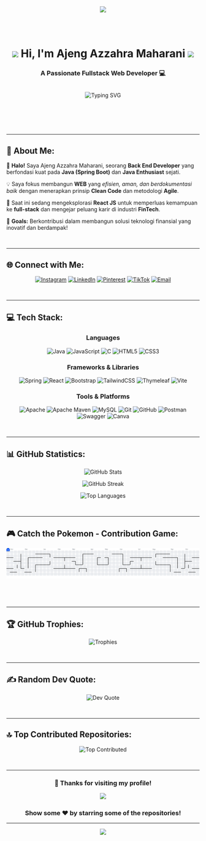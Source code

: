 <div align="center">
  
  <!-- GIF Coding Animation -->
<img src="https://user-images.githubusercontent.com/74038190/229223263-cf2e4b07-2615-4f87-9c38-e37600f8381a.gif" width="320">
  
  <br/><br/>
  
  <!-- Header -->
  <h1>
    <img src="https://media.giphy.com/media/hvRJCLFzcasrR4ia7z/giphy.gif" width="35">
    Hi, I'm Ajeng Azzahra Maharani
    <img src="https://media.giphy.com/media/hvRJCLFzcasrR4ia7z/giphy.gif" width="35">
  </h1>
  
  <h3>A Passionate Fullstack Web Developer 💻</h3>
  
  <br/>
  
  <!-- Typing Animation - Centered -->
  <img src="https://readme-typing-svg.demolab.com?font=Fira+Code&weight=600&size=22&duration=3000&pause=1000&color=F75C7E&center=true&vCenter=true&width=600&lines=Back+End+Developer+%26+Java+Enthusiast;Currently+learning+React+JS+and+Agile;Open+for+FinTech+Collaborations;Building+Efficient+%26+Secure+Solutions;Let's+Create+Something+Amazing!" alt="Typing SVG" />

    
  
  <br/><br/>
  
</div>

<br/>

---

## 💫 About Me:

🚀 **Halo!** Saya Ajeng Azzahra Maharani, seorang **Back End Developer** yang berfondasi kuat pada **Java (Spring Boot)** dan **Java Enthusiast** sejati.

💡 Saya fokus membangun **WEB** yang *efisien, aman, dan berdokumentasi baik* dengan menerapkan prinsip **Clean Code** dan metodologi **Agile**.

🌱 Saat ini sedang mengeksplorasi **React JS** untuk memperluas kemampuan ke **full-stack** dan mengejar peluang karir di industri **FinTech**.

🎯 **Goals:** Berkontribusi dalam membangun solusi teknologi finansial yang inovatif dan berdampak!

<br/>

---

## 🌐 Connect with Me:

<div align="center">
  
[![Instagram](https://img.shields.io/badge/Instagram-%23E4405F.svg?logo=Instagram&logoColor=white)](https://instagram.com/ajengazr) 
[![LinkedIn](https://img.shields.io/badge/LinkedIn-%230077B5.svg?logo=linkedin&logoColor=white)](https://linkedin.com/in/ajengazr) 
[![Pinterest](https://img.shields.io/badge/Pinterest-%23E60023.svg?logo=Pinterest&logoColor=white)](https://pinterest.com/ajengazr) 
[![TikTok](https://img.shields.io/badge/TikTok-%23000000.svg?logo=TikTok&logoColor=white)](https://tiktok.com/@aj.zra) 
[![Email](https://img.shields.io/badge/Email-D14836?logo=gmail&logoColor=white)](mailto:ajengazzahra04@gmail.com)

</div>

<br/>

---

## 💻 Tech Stack:

<div align="center">

### Languages
![Java](https://img.shields.io/badge/java-%23ED8B00.svg?style=for-the-badge&logo=openjdk&logoColor=white)
![JavaScript](https://img.shields.io/badge/javascript-%23323330.svg?style=for-the-badge&logo=javascript&logoColor=%23F7DF1E)
![C](https://img.shields.io/badge/c-%2300599C.svg?style=for-the-badge&logo=c&logoColor=white)
![HTML5](https://img.shields.io/badge/html5-%23E34F26.svg?style=for-the-badge&logo=html5&logoColor=white)
![CSS3](https://img.shields.io/badge/css3-%231572B6.svg?style=for-the-badge&logo=css3&logoColor=white)

### Frameworks & Libraries
![Spring](https://img.shields.io/badge/spring-%236DB33F.svg?style=for-the-badge&logo=spring&logoColor=white)
![React](https://img.shields.io/badge/react-%2320232a.svg?style=for-the-badge&logo=react&logoColor=%2361DAFB)
![Bootstrap](https://img.shields.io/badge/bootstrap-%238511FA.svg?style=for-the-badge&logo=bootstrap&logoColor=white)
![TailwindCSS](https://img.shields.io/badge/tailwindcss-%2338B2AC.svg?style=for-the-badge&logo=tailwind-css&logoColor=white)
![Thymeleaf](https://img.shields.io/badge/Thymeleaf-%23005C0F.svg?style=for-the-badge&logo=Thymeleaf&logoColor=white)
![Vite](https://img.shields.io/badge/vite-%23646CFF.svg?style=for-the-badge&logo=vite&logoColor=white)

### Tools & Platforms
![Apache](https://img.shields.io/badge/apache-%23D42029.svg?style=for-the-badge&logo=apache&logoColor=white)
![Apache Maven](https://img.shields.io/badge/Apache%20Maven-C71A36?style=for-the-badge&logo=Apache%20Maven&logoColor=white)
![MySQL](https://img.shields.io/badge/mysql-4479A1.svg?style=for-the-badge&logo=mysql&logoColor=white)
![Git](https://img.shields.io/badge/git-%23F05033.svg?style=for-the-badge&logo=git&logoColor=white)
![GitHub](https://img.shields.io/badge/github-%23121011.svg?style=for-the-badge&logo=github&logoColor=white)
![Postman](https://img.shields.io/badge/Postman-FF6C37?style=for-the-badge&logo=postman&logoColor=white)
![Swagger](https://img.shields.io/badge/-Swagger-%23Clojure?style=for-the-badge&logo=swagger&logoColor=white)
![Canva](https://img.shields.io/badge/Canva-%2300C4CC.svg?style=for-the-badge&logo=Canva&logoColor=white)

</div>

<br/>

---

## 📊 GitHub Statistics:

<div align="center">
  
  ![GitHub Stats](https://github-readme-stats.vercel.app/api?username=ajengazr&theme=radical&hide_border=true&include_all_commits=true&count_private=false&show_icons=true)
  
  ![GitHub Streak](https://nirzak-streak-stats.vercel.app/?user=ajengazr&theme=radical&hide_border=true)
  
  ![Top Languages](https://github-readme-stats.vercel.app/api/top-langs/?username=ajengazr&theme=radical&hide_border=true&include_all_commits=true&count_private=false&layout=compact)
  
</div>

<br/>

---

## 🎮 Catch the Pokemon - Contribution Game:

<div align="center">
  
  <!-- Pokemon akan muncul otomatis setelah GitHub Action dijalankan -->
 <picture>
  <source media="(prefers-color-scheme: dark)" srcset="https://raw.githubusercontent.com/ajengazr/ajengazr/output/pacman-contribution-graph-dark.svg">
  <source media="(prefers-color-scheme: light)" srcset="https://raw.githubusercontent.com/ajengazr/ajengazr/output/pacman-contribution-graph.svg">
  <img alt="pacman contribution graph" src="https://raw.githubusercontent.com/ajengazr/ajengazr/output/pacman-contribution-graph.svg">
</picture>

###
  
  <br/>  
</div>

<br/>

---

## 🏆 GitHub Trophies:

<div align="center">
  
  ![Trophies](https://github-profile-trophy.vercel.app/?username=ajengazr&theme=radical&no-frame=true&no-bg=false&margin-w=4&row=1)
  
</div>

<br/>

---

## ✍️ Random Dev Quote:

<div align="center">
  
  ![Dev Quote](https://quotes-github-readme.vercel.app/api?type=horizontal&theme=radical)
  
</div>

<br/>

---

## 🔝 Top Contributed Repositories:

<div align="center">
  
  ![Top Contributed](https://github-contributor-stats.vercel.app/api?username=ajengazr&limit=5&theme=radical&combine_all_yearly_contributions=true)
  
</div>

<br/>

---

<div align="center">
  
  ### 💖 Thanks for visiting my profile!
  
  [![](https://visitcount.itsvg.in/api?id=ajengazr&label=Profile%20Views&color=12&icon=5&pretty=true)](https://visitcount.itsvg.in)
  
  ### Show some ❤️ by starring some of the repositories!
  
</div>

---

<div align="center">
  <img src="https://user-images.githubusercontent.com/74038190/212284100-561aa473-3905-4a80-b561-0d28506553ee.gif" width="700">
</div>
